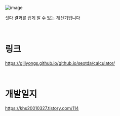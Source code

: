 
![image](https://user-images.githubusercontent.com/101636590/214233168-87d4503b-1c97-47d4-b3c3-24765c97e8ef.png)

섯다 결과를 쉽게 알 수 있는 계산기입니다

<br>

# 링크

https://gillyongs.github.io/github.io/seotda/calculator/

<br>

# 개발일지

https://khs20010327.tistory.com/114
